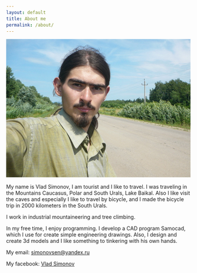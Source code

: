 ```yaml
---
layout: default
title: About me
permalink: /about/
---
```

![](/assets/selfie.JPG)

My name is Vlad Simonov, I am tourist and I like to travel. 
I was traveling in the Mountains Caucasus, Polar and South Urals, 
Lake Baikal. Also I like visit the caves and especially I like to travel 
by bicycle, and I made  the bicycle trip in 2000 kilometers in the South Urals.

I work in industrial mountaineering and tree climbing.

In my free time, I enjoy programming. I develop a CAD program Samocad, which
I use for create simple engineering drawings. Also, I design and create 
3d models and I like something to tinkering with his own hands.

My email: simonovsen@yandex.ru

My facebook: <a href="https://www.facebook.com/profile.php?id=100010020618583">Vlad Simonov</a>

